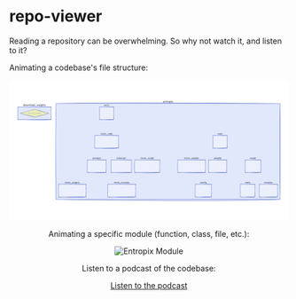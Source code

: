 # repo-viewer
Reading a repository can be overwhelming. So why not watch it, and listen to it?

Animating a codebase's file structure: 

<div align="center">
  <img src="anime_entropix.gif" width="1200" alt="Entropix Codebase">
</div>
<div align="center">

Animating a specific module (function, class, file, etc.):

<div align="center">
  <img src="anime_entropix_stats.gif" width="1200" alt="Entropix Module">
</div>

Listen to a podcast of the codebase:

[Listen to the podcast](sandbox/podcast_entropix.mp3)